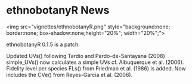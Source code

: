 # ethnobotanyR News
<img src="vignettes/ethnobotanyR.png" style="background:none; border:none; box-shadow:none;height="20%"; width="20%";">

ethnobotanyR 0.1.5 is a patch:

Updated UVs() following Tardio and Pardo-de-Santayana (2008)
simple_UVs() now calculates a simple UVs cf. Albuquerque et al. (2006).
Fidelity level per species FLs() from Friedman et al. (1986) is added.
Now includes the CVe() from Reyes-Garcia et al. (2006).
